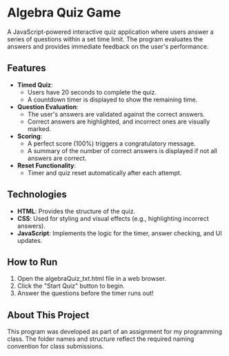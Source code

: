 # Algebra Quiz Game
A JavaScript-powered interactive quiz application where users answer a series of questions within a set time limit. 
The program evaluates the answers and provides immediate feedback on the user's performance.

## Features
- **Timed Quiz**:
  - Users have 20 seconds to complete the quiz.
  - A countdown timer is displayed to show the remaining time.
- **Question Evaluation**:
  - The user's answers are validated against the correct answers.
  - Correct answers are highlighted, and incorrect ones are visually marked.
- **Scoring**:
  - A perfect score (100%) triggers a congratulatory message.
  - A summary of the number of correct answers is displayed if not all answers are correct.
- **Reset Functionality**:
  - Timer and quiz reset automatically after each attempt.

## Technologies
- **HTML**: Provides the structure of the quiz.
- **CSS**: Used for styling and visual effects (e.g., highlighting incorrect answers).
- **JavaScript**: Implements the logic for the timer, answer checking, and UI updates.

## How to Run
1. Open the algebraQuiz_txt.html file in a web browser.
2. Click the "Start Quiz" button to begin.
3. Answer the questions before the timer runs out!

## About This Project
This program was developed as part of an assignment for my programming class. 
The folder names and structure reflect the required naming convention for class submissions.